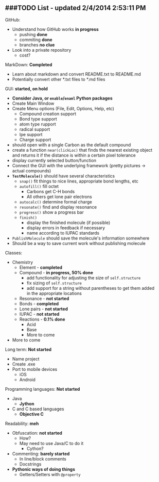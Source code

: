 ###TODO List - updated 2/4/2014 2:53:11 PM 
---
GitHub:

* Understand how GitHub works **in progress**
	* pushing **done**
	* commiting **done**
	* branches **no clue**
* Look into a private repository
	* cost?  

MarkDown: **Completed**

* Learn about markdown and convert README.txt to README.md
* Potentially convert other *.txt files to *.md files
    
GUI:  **started, on hold**

- **Consider Java, or `enable`/`enaml` Python packages**
- Create Main Window
- Create Menu options (File, Edit, Options, Help, etc)   
	- Compound creation support
	- Bond type support
	- atom type rupport
	- radical support
	- lpe support 
	- Charge support
- should open with a single Carbon as the default compound
- create a function ```near(clickLoc)``` that finds the nearest existing object and returns it if the distance is within a certain pixel tolerance
- display currently selected button/function
- Connect the GUI with the underlying framework (pretty pictures -> actual compounds)
- **`TestMolecule()`** should have several characteristics
	- `snap()` fit things to nice lines, appropriate bond lengths, etc
	- `autofill()` fill octet
		- Carbons get C-H bonds
		- All others get lone pair electrons
	- `autocalc()` determine formal charge
	- `resonate()` find and display resonance
	- `progress()` show a progress bar
	- `finish()` 
		- display the finished molecule (if possible)
		- display errors in feedback if necessary
		- name according to IUPAC standards
- `PublishMolecule` should save the molecule's information somewhere
- Should be a way to save current work without publishing molecule
    
Classes:

- Chemistry 
    - Element - **completed**
    - Compound - **in progress, 50% done**
        - add functionality for adjusting the size of `self.structure`
        - fix sizing of `self.structure`
        - add support for a string without parentheses to get them added in the appropriate locations
    - Resonance  - **not started**
    - Bonds - **completed**
    - Lone pairs - **not started**
    - IUPAC - **not started**
    - Reactions - **0.1% done**
        - Acid
        - Base
        - More to come
- More to come
    
Long term: **Not started**

   - Name project
- Create .exe
- Port to mobile devices
	- iOS
	- Android

Programming languages: **Not started**

- Java
	- **Jython** 
- C and C based languages
	- **Objective C** 

Readability: **meh**

- Obfuscation: **not started**
	- How?
	- May need to use Java/C to do it
		- Cython?
- Commenting: **barely started**
	- In line/block comments
	- Docstrings
- **Pythonic ways of doing things**
	- Getters/Setters with `@property`  
